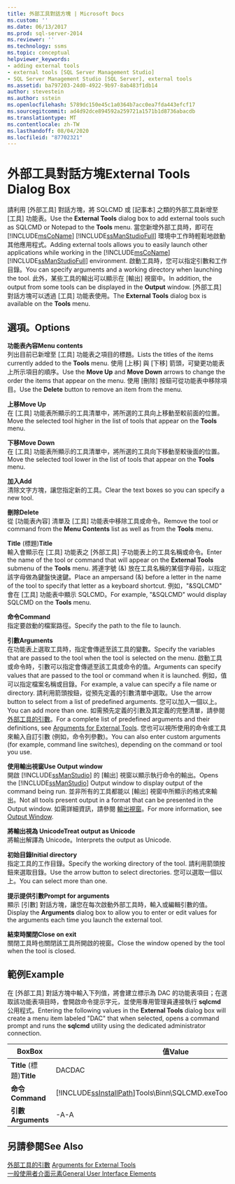 ```yaml
---
title: 外部工具對話方塊 | Microsoft Docs
ms.custom: ''
ms.date: 06/13/2017
ms.prod: sql-server-2014
ms.reviewer: ''
ms.technology: ssms
ms.topic: conceptual
helpviewer_keywords:
- adding external tools
- external tools [SQL Server Management Studio]
- SQL Server Management Studio [SQL Server], external tools
ms.assetid: ba797203-24d0-4922-9b97-8ab483f1db14
author: stevestein
ms.author: sstein
ms.openlocfilehash: 5789dc150e45c1a0364b7acc0ea7fda443efcf17
ms.sourcegitcommit: ad4d92dce894592a259721a1571b1d8736abacdb
ms.translationtype: MT
ms.contentlocale: zh-TW
ms.lasthandoff: 08/04/2020
ms.locfileid: "87702321"
---
```

# <a name="external-tools-dialog-box"></a><span data-ttu-id="f51fb-102">外部工具對話方塊</span><span class="sxs-lookup"><span data-stu-id="f51fb-102">External Tools Dialog Box</span></span>
  <span data-ttu-id="f51fb-103">請利用 [外部工具]  對話方塊，將 SQLCMD 或 [記事本] 之類的外部工具新增至 [工具]  功能表。</span><span class="sxs-lookup"><span data-stu-id="f51fb-103">Use the **External Tools** dialog box to add external tools such as SQLCMD or Notepad to the **Tools** menu.</span></span> <span data-ttu-id="f51fb-104">當您新增外部工具時，即可在 [!INCLUDE[msCoName](../includes/msconame-md.md)] [!INCLUDE[ssManStudioFull](../includes/ssmanstudiofull-md.md)] 環境中工作時輕鬆地啟動其他應用程式。</span><span class="sxs-lookup"><span data-stu-id="f51fb-104">Adding external tools allows you to easily launch other applications while working in the [!INCLUDE[msCoName](../includes/msconame-md.md)] [!INCLUDE[ssManStudioFull](../includes/ssmanstudiofull-md.md)] environment.</span></span> <span data-ttu-id="f51fb-105">啟動工具時，您可以指定引數和工作目錄。</span><span class="sxs-lookup"><span data-stu-id="f51fb-105">You can specify arguments and a working directory when launching the tool.</span></span> <span data-ttu-id="f51fb-106">此外，某些工具的輸出可以顯示在 [輸出]  視窗中。</span><span class="sxs-lookup"><span data-stu-id="f51fb-106">In addition, the output from some tools can be displayed in the **Output** window.</span></span> <span data-ttu-id="f51fb-107">[外部工具]  對話方塊可以透過 [工具]  功能表使用。</span><span class="sxs-lookup"><span data-stu-id="f51fb-107">The **External Tools** dialog box is available on the **Tools** menu.</span></span>  
  
## <a name="options"></a><span data-ttu-id="f51fb-108">選項。</span><span class="sxs-lookup"><span data-stu-id="f51fb-108">Options</span></span>  
 <span data-ttu-id="f51fb-109">**功能表內容**</span><span class="sxs-lookup"><span data-stu-id="f51fb-109">**Menu contents**</span></span>  
 <span data-ttu-id="f51fb-110">列出目前已新增至 [工具]  功能表之項目的標題。</span><span class="sxs-lookup"><span data-stu-id="f51fb-110">Lists the titles of the items currently added to the **Tools** menu.</span></span> <span data-ttu-id="f51fb-111">使用 [上移]  與 [下移]  箭頭，可變更功能表上所示項目的順序。</span><span class="sxs-lookup"><span data-stu-id="f51fb-111">Use the **Move Up** and **Move Down** arrows to change the order the items that appear on the menu.</span></span> <span data-ttu-id="f51fb-112">使用 [刪除]  按鈕可從功能表中移除項目。</span><span class="sxs-lookup"><span data-stu-id="f51fb-112">Use the **Delete** button to remove an item from the menu.</span></span>  
  
 <span data-ttu-id="f51fb-113">**上移**</span><span class="sxs-lookup"><span data-stu-id="f51fb-113">**Move Up**</span></span>  
 <span data-ttu-id="f51fb-114">在 [工具]  功能表所顯示的工具清單中，將所選的工具向上移動至較前面的位置。</span><span class="sxs-lookup"><span data-stu-id="f51fb-114">Move the selected tool higher in the list of tools that appear on the **Tools** menu.</span></span>  
  
 <span data-ttu-id="f51fb-115">**下移**</span><span class="sxs-lookup"><span data-stu-id="f51fb-115">**Move Down**</span></span>  
 <span data-ttu-id="f51fb-116">在 [工具]  功能表所顯示的工具清單中，將所選的工具向下移動至較後面的位置。</span><span class="sxs-lookup"><span data-stu-id="f51fb-116">Move the selected tool lower in the list of tools that appear on the **Tools** menu.</span></span>  
  
 <span data-ttu-id="f51fb-117">**加入**</span><span class="sxs-lookup"><span data-stu-id="f51fb-117">**Add**</span></span>  
 <span data-ttu-id="f51fb-118">清除文字方塊，讓您指定新的工具。</span><span class="sxs-lookup"><span data-stu-id="f51fb-118">Clear the text boxes so you can specify a new tool.</span></span>  
  
 <span data-ttu-id="f51fb-119">**刪除**</span><span class="sxs-lookup"><span data-stu-id="f51fb-119">**Delete**</span></span>  
 <span data-ttu-id="f51fb-120">從 [功能表內容]  清單及 [工具]  功能表中移除工具或命令。</span><span class="sxs-lookup"><span data-stu-id="f51fb-120">Remove the tool or command from the **Menu Contents** list as well as from the **Tools** menu.</span></span>  
  
 <span data-ttu-id="f51fb-121">**Title** (標題)</span><span class="sxs-lookup"><span data-stu-id="f51fb-121">**Title**</span></span>  
 <span data-ttu-id="f51fb-122">輸入會顯示在 [工具]  功能表之 [外部工具]  子功能表上的工具名稱或命令。</span><span class="sxs-lookup"><span data-stu-id="f51fb-122">Enter the name of the tool or command that will appear on the **External Tools** submenu of the **Tools** menu.</span></span> <span data-ttu-id="f51fb-123">將連字號 (&) 放在工具名稱的某個字母前，以指定該字母做為鍵盤快速鍵。</span><span class="sxs-lookup"><span data-stu-id="f51fb-123">Place an ampersand (&) before a letter in the name of the tool to specify that letter as a keyboard shortcut.</span></span> <span data-ttu-id="f51fb-124">例如，"&SQLCMD" 會在 [工具]  功能表中顯示 SQLCMD。</span><span class="sxs-lookup"><span data-stu-id="f51fb-124">For example, "&SQLCMD" would display SQLCMD on the **Tools** menu.</span></span>  
  
 <span data-ttu-id="f51fb-125">**命令**</span><span class="sxs-lookup"><span data-stu-id="f51fb-125">**Command**</span></span>  
 <span data-ttu-id="f51fb-126">指定要啟動的檔案路徑。</span><span class="sxs-lookup"><span data-stu-id="f51fb-126">Specify the path to the file to launch.</span></span>  
  
 <span data-ttu-id="f51fb-127">**引數**</span><span class="sxs-lookup"><span data-stu-id="f51fb-127">**Arguments**</span></span>  
 <span data-ttu-id="f51fb-128">在功能表上選取工具時，指定會傳遞至該工具的變數。</span><span class="sxs-lookup"><span data-stu-id="f51fb-128">Specify the variables that are passed to the tool when the tool is selected on the menu.</span></span> <span data-ttu-id="f51fb-129">啟動工具或命令時，引數可以指定會傳遞至該工具或命令的值。</span><span class="sxs-lookup"><span data-stu-id="f51fb-129">Arguments can specify values that are passed to the tool or command when it is launched.</span></span> <span data-ttu-id="f51fb-130">例如，值可以指定檔案名稱或目錄。</span><span class="sxs-lookup"><span data-stu-id="f51fb-130">For example, a value can specify a file name or directory.</span></span> <span data-ttu-id="f51fb-131">請利用箭頭按鈕，從預先定義的引數清單中選取。</span><span class="sxs-lookup"><span data-stu-id="f51fb-131">Use the arrow button to select from a list of predefined arguments.</span></span> <span data-ttu-id="f51fb-132">您可以加入一個以上。</span><span class="sxs-lookup"><span data-stu-id="f51fb-132">You can add more than one.</span></span> <span data-ttu-id="f51fb-133">如需預先定義的引數及其定義的完整清單，請參閱 [外部工具的引數](menu-help/external-tools.md)。</span><span class="sxs-lookup"><span data-stu-id="f51fb-133">For a complete list of predefined arguments and their definitions, see [Arguments for External Tools](menu-help/external-tools.md).</span></span> <span data-ttu-id="f51fb-134">您也可以視所使用的命令或工具來輸入自訂引數 (例如，命令列參數)。</span><span class="sxs-lookup"><span data-stu-id="f51fb-134">You can also enter custom arguments (for example, command line switches), depending on the command or tool you use.</span></span>  
  
 <span data-ttu-id="f51fb-135">**使用輸出視窗**</span><span class="sxs-lookup"><span data-stu-id="f51fb-135">**Use Output window**</span></span>  
 <span data-ttu-id="f51fb-136">開啟 [!INCLUDE[ssManStudio](../includes/ssmanstudio-md.md)] 的 [輸出] 視窗以顯示執行命令的輸出。</span><span class="sxs-lookup"><span data-stu-id="f51fb-136">Opens the [!INCLUDE[ssManStudio](../includes/ssmanstudio-md.md)] Output window to display output of the command being run.</span></span> <span data-ttu-id="f51fb-137">並非所有的工具都能以 [輸出] 視窗中所顯示的格式來輸出。</span><span class="sxs-lookup"><span data-stu-id="f51fb-137">Not all tools present output in a format that can be presented in the Output window.</span></span> <span data-ttu-id="f51fb-138">如需詳細資訊，請參閱 [輸出視窗](../relational-databases/scripting/transact-sql-debugger-output-window.md)。</span><span class="sxs-lookup"><span data-stu-id="f51fb-138">For more information, see [Output Window](../relational-databases/scripting/transact-sql-debugger-output-window.md).</span></span>  
  
 <span data-ttu-id="f51fb-139">**將輸出視為 Unicode**</span><span class="sxs-lookup"><span data-stu-id="f51fb-139">**Treat output as Unicode**</span></span>  
 <span data-ttu-id="f51fb-140">將輸出解譯為 Unicode。</span><span class="sxs-lookup"><span data-stu-id="f51fb-140">Interprets the output as Unicode.</span></span>  
  
 <span data-ttu-id="f51fb-141">**初始目錄**</span><span class="sxs-lookup"><span data-stu-id="f51fb-141">**Initial directory**</span></span>  
 <span data-ttu-id="f51fb-142">指定工具的工作目錄。</span><span class="sxs-lookup"><span data-stu-id="f51fb-142">Specify the working directory of the tool.</span></span> <span data-ttu-id="f51fb-143">請利用箭頭按鈕來選取目錄。</span><span class="sxs-lookup"><span data-stu-id="f51fb-143">Use the arrow button to select directories.</span></span> <span data-ttu-id="f51fb-144">您可以選取一個以上。</span><span class="sxs-lookup"><span data-stu-id="f51fb-144">You can select more than one.</span></span>  
  
 <span data-ttu-id="f51fb-145">**提示提供引數**</span><span class="sxs-lookup"><span data-stu-id="f51fb-145">**Prompt for arguments**</span></span>  
 <span data-ttu-id="f51fb-146">顯示 [引數]  對話方塊，讓您在每次啟動外部工具時，輸入或編輯引數的值。</span><span class="sxs-lookup"><span data-stu-id="f51fb-146">Display the **Arguments** dialog box to allow you to enter or edit values for the arguments each time you launch the external tool.</span></span>  
  
 <span data-ttu-id="f51fb-147">**結束時關閉**</span><span class="sxs-lookup"><span data-stu-id="f51fb-147">**Close on exit**</span></span>  
 <span data-ttu-id="f51fb-148">關閉工具時也關閉該工具所開啟的視窗。</span><span class="sxs-lookup"><span data-stu-id="f51fb-148">Close the window opened by the tool when the tool is closed.</span></span>  
  
## <a name="example"></a><span data-ttu-id="f51fb-149">範例</span><span class="sxs-lookup"><span data-stu-id="f51fb-149">Example</span></span>  
 <span data-ttu-id="f51fb-150">在 [外部工具]  對話方塊中輸入下列值，將會建立標示為 DAC 的功能表項目；在選取該功能表項目時，會開啟命令提示字元，並使用專用管理員連接執行 **sqlcmd** 公用程式。</span><span class="sxs-lookup"><span data-stu-id="f51fb-150">Entering the following values in the **External Tools** dialog box will create a menu item labeled "DAC" that when selected, opens a command prompt and runs the **sqlcmd** utility using the dedicated administrator connection.</span></span>  
  
|<span data-ttu-id="f51fb-151">Box</span><span class="sxs-lookup"><span data-stu-id="f51fb-151">Box</span></span>|<span data-ttu-id="f51fb-152">值</span><span class="sxs-lookup"><span data-stu-id="f51fb-152">Value</span></span>|  
|---------|-----------|  
|<span data-ttu-id="f51fb-153">**Title** (標題)</span><span class="sxs-lookup"><span data-stu-id="f51fb-153">**Title**</span></span>|<span data-ttu-id="f51fb-154">DAC</span><span class="sxs-lookup"><span data-stu-id="f51fb-154">DAC</span></span>|  
|<span data-ttu-id="f51fb-155">**命令**</span><span class="sxs-lookup"><span data-stu-id="f51fb-155">**Command**</span></span>|[!INCLUDE[ssInstallPath](../includes/ssinstallpath-md.md)]<span data-ttu-id="f51fb-156">Tools\Binn\SQLCMD.exe</span><span class="sxs-lookup"><span data-stu-id="f51fb-156">Tools\Binn\SQLCMD.exe</span></span>|  
|<span data-ttu-id="f51fb-157">**引數**</span><span class="sxs-lookup"><span data-stu-id="f51fb-157">**Arguments**</span></span>|<span data-ttu-id="f51fb-158">-A</span><span class="sxs-lookup"><span data-stu-id="f51fb-158">-A</span></span>|  
  
## <a name="see-also"></a><span data-ttu-id="f51fb-159">另請參閱</span><span class="sxs-lookup"><span data-stu-id="f51fb-159">See Also</span></span>  
 <span data-ttu-id="f51fb-160">[外部工具的引數](menu-help/external-tools.md) </span><span class="sxs-lookup"><span data-stu-id="f51fb-160">[Arguments for External Tools](menu-help/external-tools.md) </span></span>  
 [<span data-ttu-id="f51fb-161">一般使用者介面元素</span><span class="sxs-lookup"><span data-stu-id="f51fb-161">General User Interface Elements</span></span>](general-user-interface-elements.md)  
  
  
